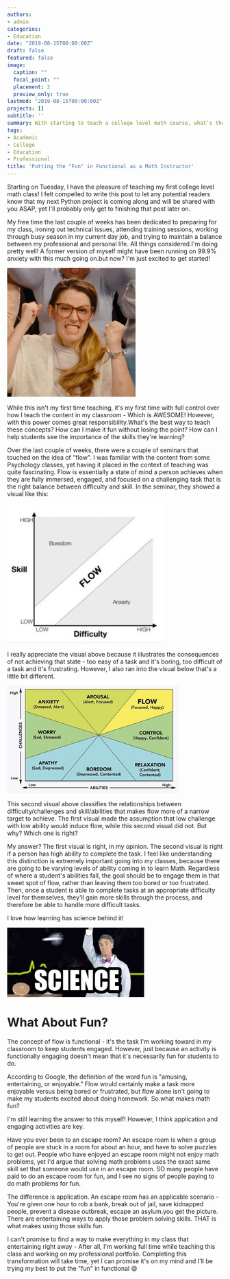 ```yaml
---
authors:
- admin
categories:
- Education
date: "2019-08-15T00:00:00Z"
draft: false
featured: false
image:
  caption: ""
  focal_point: ""
  placement: 2
  preview_only: true
lastmod: "2019-08-15T00:00:00Z"
projects: []
subtitle: ''
summary: With starting to teach a college level math course, what's the best way to teach concepts? How can I make it fun without losing the point? How can I help students see the importance of the skills they're learning?
tags:
- Academic
- College
- Education
- Professional
title: 'Putting the "Fun" in Functional as a Math Instructor'
---
```

Starting on Tuesday, I have the pleasure of teaching my first college level math class! I felt compelled to write this post to let any potential readers know that my next Python project is coming along and will be shared with you ASAP, yet I'll probably only get to finishing that post later on.

My free time the last couple of weeks has been dedicated to preparing for my class, ironing out technical issues, attending training sessions, working through busy season in my current day job, and trying to maintain a balance between my professional and personal life. All things considered.I'm doing pretty well! A former version of myself might have been running on 99.9% anxiety with this much going on.but now? I'm just excited to get started!

![](yay.gif)

While this isn't my first time teaching, it's my first time with full control over how I teach the content in my classroom - Which is AWESOME! However, with this power comes great responsibility.What's the best way to teach these concepts? How can I make it fun without losing the point? How can I help students see the importance of the skills they're learning?

Over the last couple of weeks, there were a couple of seminars that touched on the idea of "flow". I was familiar with the content from some Psychology classes, yet having it placed in the context of teaching was quite fascinating. Flow is essentially a state of mind a person achieves when they are fully immersed, engaged, and focused on a challenging task that is the right balance between difficulty and skill. In the seminar, they showed a visual like this:

![](flow1.jpg)

I really appreciate the visual above because it illustrates the consequences of not achieving that state - too easy of a task and it's boring, too difficult of a task and it's frustrating. However, I also ran into the visual below that's a little bit different.

![](flow2.jpeg)

This second visual above classifies the relationships between difficulty/challenges and skill/abilities that makes flow more of a narrow target to achieve. The first visual made the assumption that low challenge with low ability would induce flow, while this second visual did not. But why? Which one is right?

My answer? The first visual is right, in my opinion. The second visual is right if a person has high ability to complete the task. I feel like understanding this distinction is extremely important going into my classes, because there are going to be varying levels of ability coming in to learn Math. Regardless of where a student's abilities fall, the goal should be to engage them in that sweet spot of flow, rather than leaving them too bored or too frustrated. Then, once a student is able to complete tasks at an appropriate difficulty level for themselves, they'll gain more skills through the process, and therefore be able to handle more difficult tasks.

I love how learning has science behind it!

![](science.gif)

# What About Fun?

The concept of flow is functional - it's the task I'm working toward in my classroom to keep students engaged. However, just because an activity is functionally engaging doesn't mean that it's necessarily fun for students to do.

According to Google, the definition of the word fun is "amusing, entertaining, or enjoyable." Flow would certainly make a task more enjoyable versus being bored or frustrated, but flow alone isn't going to make my students excited about doing homework. So.what makes math fun?

I'm still learning the answer to this myself! However, I think application and engaging activities are key.

Have you ever been to an escape room? An escape room is when a group of people are stuck in a room for about an hour, and have to solve puzzles to get out. People who have enjoyed an escape room might not enjoy math problems, yet I'd argue that solving math problems uses the exact same skill set that someone would use in an escape room. SO many people have paid to do an escape room for fun, and I see no signs of people paying to do math problems for fun.

The difference is application. An escape room has an applicable scenario - You're given one hour to rob a bank, break out of jail, save kidnapped people, prevent a disease outbreak, escape an asylum.you get the picture. There are entertaining ways to apply those problem solving skills. THAT is what makes using those skills fun.

I can't promise to find a way to make everything in my class that entertaining right away - After all, I'm working full time while teaching this class and working on my professional portfolio. Completing this transformation will take time, yet I can promise it's on my mind and I'll be trying my best to put the "fun" in functional :smile:

